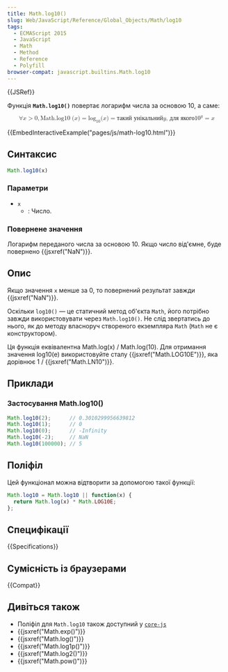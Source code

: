 ```yaml
---
title: Math.log10()
slug: Web/JavaScript/Reference/Global_Objects/Math/log10
tags:
  - ECMAScript 2015
  - JavaScript
  - Math
  - Method
  - Reference
  - Polyfill
browser-compat: javascript.builtins.Math.log10
---
```

{{JSRef}}

Функція **`Math.log10()`** повертає логарифм числа за основою 10, а саме:

<math display="block"><semantics><mrow><mo>∀</mo>
<mi>x</mi>
<mo>></mo>
<mn>0</mn>
<mo>,</mo>
<mstyle mathvariant="monospace"><mrow><mo lspace="0em" rspace="thinmathspace">Math.log10</mo>
<mo stretchy="false">(</mo>
<mi>x</mi>
<mo stretchy="false">)</mo>
</mrow></mstyle><mo>=</mo>
<msub><mo lspace="0em" rspace="0em">log</mo>
<mn>10</mn>
</msub><mo stretchy="false">(</mo>
<mi>x</mi>
<mo stretchy="false">)</mo>
<mo>=</mo>
<mtext>такий унікальний</mtext>
<mspace width="thickmathspace"></mspace><mi>y</mi>
<mspace width="thickmathspace"></mspace><mtext>, для якого</mtext>
<mspace width="thickmathspace"></mspace><msup><mn>10</mn>
<mi>y</mi>
</msup><mo>=</mo>
<mi>x</mi>
</mrow><annotation encoding="TeX">\forall x > 0, \mathtt{\operatorname{Math.log10}(x)} =
\log_{10}(x) = \text{the unique} \; y \; \text{such that} \; 10^y = x</annotation></semantics></math>

{{EmbedInteractiveExample("pages/js/math-log10.html")}}

## Синтаксис

```js
Math.log10(x)
```

### Параметри

- `x`
  - : Число.

### Повернене значення

Логарифм переданого числа за основою 10. Якщо число від'ємне, буде повернено {{jsxref("NaN")}}.

## Опис

Якщо значення `x` менше за 0, то повернений результат завжди {{jsxref("NaN")}}.

Оскільки `log10()` — це статичний метод об'єкта `Math`, його потрібно завжди використовувати через `Math.log10()`. Не слід звертатись до нього, як до методу власноруч створеного екземпляра `Math` (`Math` не є конструктором).

Ця функція еквівалентна Math.log(x) / Math.log(10). Для отримання значення log10(e) використовуйте сталу {{jsxref("Math.LOG10E")}}, яка дорівнює 1 / {{jsxref("Math.LN10")}}.

## Приклади

### Застосування Math.log10()

```js
Math.log10(2);      // 0.3010299956639812
Math.log10(1);      // 0
Math.log10(0);      // -Infinity
Math.log10(-2);     // NaN
Math.log10(100000); // 5
```

## Поліфіл

Цей функціонал можна відтворити за допомогою такої функції:

```js
Math.log10 = Math.log10 || function(x) {
  return Math.log(x) * Math.LOG10E;
};
```

## Специфікації

{{Specifications}}

## Сумісність із браузерами

{{Compat}}

## Дивіться також

- Поліфіл для `Math.log10` також доступний у [`core-js`](https://github.com/zloirock/core-js#ecmascript-math)
- {{jsxref("Math.exp()")}}
- {{jsxref("Math.log()")}}
- {{jsxref("Math.log1p()")}}
- {{jsxref("Math.log2()")}}
- {{jsxref("Math.pow()")}}
